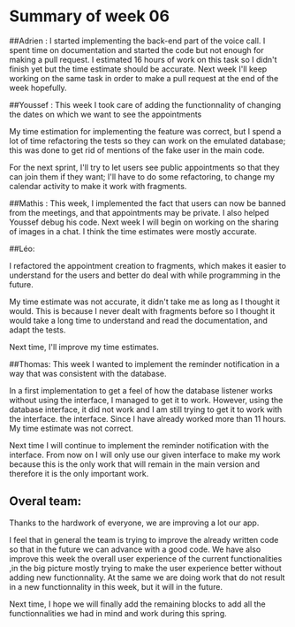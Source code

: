 # Summary of week 06


##Adrien : 
I started implementing the back-end part of the voice call. I spent time on documentation and started the code but not enough for making a pull request.
I estimated 16 hours of work on this task so I didn't finish yet but the time estimate should be accurate.
Next week I'll keep working on the same task in order to make a pull request at the end of the week hopefully.


##Youssef :
This week I took care of adding the functionnality of changing the dates on which we want to see the appointments

My time estimation for implementing the feature was correct, but I spend a lot of time refactoring the tests so they can work on the emulated database;
this was done to get rid of mentions of the fake user in the main code.

For the next sprint, I'll try to let users see public appointments so that they can join them if they want; I'll have to do some refactoring, to change
my calendar activity to make it work with fragments.


##Mathis :
This week, I implemented the fact that users can now be banned from the meetings, and that appointments may be private. I also helped Youssef debug his code.
Next week I will begin on working on the sharing of images in a chat.
I think the time estimates were mostly accurate.

##Léo:

I refactored the appointment creation to fragments, which makes it easier to understand for the users and better do deal with while programming in the future.

My time estimate was not accurate, it didn't take me as long as I thought it would. This is because I never dealt with fragments before so I thought it would take a long time to understand and read the documentation, and adapt the tests.

Next time, I'll improve my time estimates.


##Thomas:
This week I wanted to implement the reminder notification in a way that was consistent with the database. 

In a first implementation to get a feel of how the database listener works without using the interface, I managed to get it to work. However, using the database interface, it did not work and I am still trying to get it to work with the interface.
the interface. Since I have already worked more than 11 hours. My time estimate was not correct.

Next time I will continue to implement the reminder notification with the interface. From now on I will only use our given interface
to make my work because this is the only work that will remain in the main version and therefore it is the only important work.

## Overal team:

Thanks to the hardwork of everyone, we are improving a lot our app. 

I feel that in general the team is trying to improve the already written code so that in the future we can advance with a good code. We have also improve this week the overall user experience of the current functionalities 
,in the big picture mostly trying to make the user experience better without adding new functionnality. At the same we are doing work that do not result in a new functionnality in this week, but it 
will in the future.


Next time, I hope we will finally add the remaining blocks to add all the functionnalities we had in mind and work during this spring.


